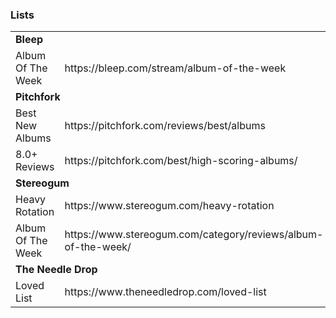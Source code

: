 ### Lists

<table>
  <tbody>
    <tr>
      <td colspan="2">
        <strong>Bleep</strong>
      </td>
    </tr>
    <tr>
      <td>Album Of The Week</td>
      <td>
        https://bleep.com/stream/album-of-the-week
      </td>
    </tr>
    <tr>
      <td colspan="2">
        <strong>Pitchfork</strong>
      </td>
    </tr>
    <tr>
      <td>Best New Albums</td>
      <td>
        https://pitchfork.com/reviews/best/albums
      </td>
    </tr>
    <tr>
      <td>8.0+ Reviews</td>
      <td>
        https://pitchfork.com/best/high-scoring-albums/
      </td>
    </tr>
    <tr>
      <td colspan="2">
        <strong>Stereogum</strong>
      </td>
    </tr>
    <tr>
      <td>Heavy Rotation</td>
      <td>
        https://www.stereogum.com/heavy-rotation
      </td>
    </tr>
    <tr>
      <td>Album Of The Week</td>
      <td>
        https://www.stereogum.com/category/reviews/album-of-the-week/
      </td>
    </tr>
    <tr>
      <td colspan="2">
        <strong>The Needle Drop</strong>
      </td>
    </tr>
    <tr>
      <td>Loved List</td>
      <td>
        https://www.theneedledrop.com/loved-list
      </td>
    </tr>
  </tbody>
</table>
